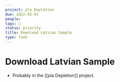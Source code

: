 ```yaml
---
project: pla Depletion
due: 2022-02-01
people:
tags: 🧨
status: priority
title: Download Latvian Sample
type: Task
---
```


# Download Latvian Sample

- Probably in the [[pla Depletion]] project.